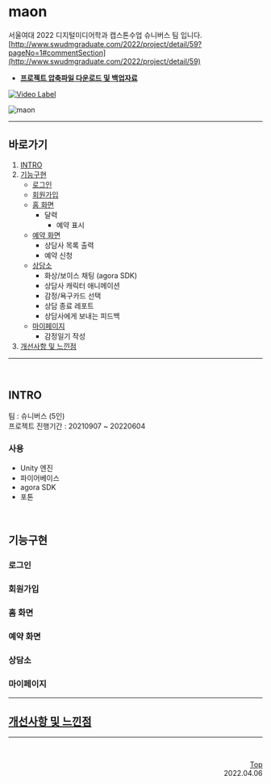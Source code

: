 # maon
서울여대 2022 디지털미디어학과 캡스톤수업 슈니버스 팀 입니다.   
[http://www.swudmgraduate.com/2022/project/detail/59?pageNo=1#commentSection](http://www.swudmgraduate.com/2022/project/detail/59)
* __[프로젝트 압축파일 다운로드 및 백업자료](https://drive.google.com/drive/folders/1hwKHY7TAKy1rX2O48Xn41Xy_zrT9-QzN?usp=sharing)__          


[![Video Label](http://img.youtube.com/vi/cYH9U2HStOs/0.jpg)](https://youtu.be/cYH9U2HStOs)  

![maon](https://user-images.githubusercontent.com/40843278/236620364-52d42cbf-0dd9-477e-b92f-1dfff1dc9ce8.jpg)   

---

## 바로가기
1. [INTRO](#intro)
2. [기능구현](#기능구현)
    * [로그인](#로그인)
    * [회원가입](#회원가입)
    * [홈 화면](#홈-화면)
        * 달력
            * 예약 표시
    * [예약 화면](#예약-화면)
        * 상담사 목록 출력
        * 예약 신청
    * [상담소](#상담소)
        * 화상/보이스 채팅 (agora SDK)
        * 상담사 캐릭터 애니메이션
        * 감정/욕구카드 선택
        * 상담 종료 레포트
        * 상담사에게 보내는 피드백
    * [마이페이지](#상담소)
        * 감정일기 작성
3. [개선사항 및 느낀점](#개선사항-및-느낀점)

---
<br/>

## INTRO
팀 : 슈니버스 (5인)   
프로젝트 진행기간 : 20210907 ~ 20220604 


### 사용
* Unity 엔진
* 파이어베이스
* agora SDK
* 포톤

<br/>

## 기능구현

### 로그인

### 회원가입

### 홈 화면

### 예약 화면

### 상담소

### 마이페이지

---

## [개선사항 및 느낀점]()

---
<br/>

<div style="text-align: right">

[Top](#maon)  
 2022.04.06

 </div>  

